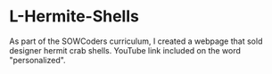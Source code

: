 # L-Hermite-Shells
As part of the SOWCoders curriculum, I created a webpage that sold designer hermit crab shells. YouTube link included on the word "personalized".
